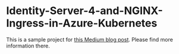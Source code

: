 # Identity-Server-4-and-NGINX-Ingress-in-Azure-Kubernetes

This is a sample project for [this Medium blog post](https://medium.com/@christopherlenard/identity-server-and-nginx-ingress-controller-in-kubernetes-7146c22a2466). Please find more information there.
